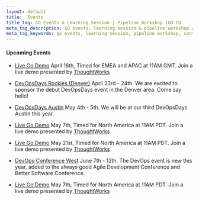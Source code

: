 ```yaml
---
layout: default
title:  Events
title_tag: GO Events & Learning Session | Pipeline Workshop |GO CD
meta_tag_description: GO events, learning session & pipeline workshop are designed to help contributors get an overall view of the capabilities of Go and release process
meta_tag_keywords: go events, learning session, pipeline workshop, continuous delivery, open source, go
---
```


#### Upcoming Events

- <a href="http://info.thoughtworks.com/go-wb-registration-page-16-april.html">Live Go Demo</a> April 16th, Timed for EMEA and APAC at 11AM GMT. Join a live demo presented by <a href="http://www.thoughtworks.com/go">ThoughtWorks</a>

- <a href="http://www.devopsdays.org/events/2015-denver/">DevOpsDays Rockies (Denver)</a> April 23rd - 24th. We are excited to sponsor the debut DevOpsDays event in the Denver area. Come say hello!

- <a href="http://www.devopsdays.org/events/2015-austin/">DevOpsDays Austin</a> May 4th - 5th. We will be at our third DevOpsDays Austin this year.

- <a href="http://info.thoughtworks.com/go-wb-registration-page-07-may.html">Live Go Demo</a> May 7th, Timed for North America at 11AM PDT. Join a live demo presented by <a href="http://www.thoughtworks.com/go">ThoughtWorks</a>

- <a href="http://info.thoughtworks.com/go-wb-registration-page-21-may.html">Live Go Demo</a> May 21st, Timed for North America at 11AM PDT. Join a live demo presented by <a href="http://www.thoughtworks.com/go">ThoughtWorks</a>

- <a href="http://devopswest.techwell.com/">DevOps Conference West</a> June 7th - 12th. The DevOps event is new this year, added to the always good Agile Development Conference and Better Software Conference.

- <a href="http://info.thoughtworks.com/go-wb-registration-page-07-may.html">Live Go Demo</a> May 7th, Timed for North America at 11AM PDT. Join a live demo presented by <a href="http://www.thoughtworks.com/go">ThoughtWorks</a>


